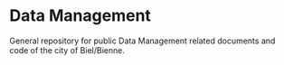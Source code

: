 # Data Management

General repository for public Data Management related documents and code of the city of Biel/Bienne.
